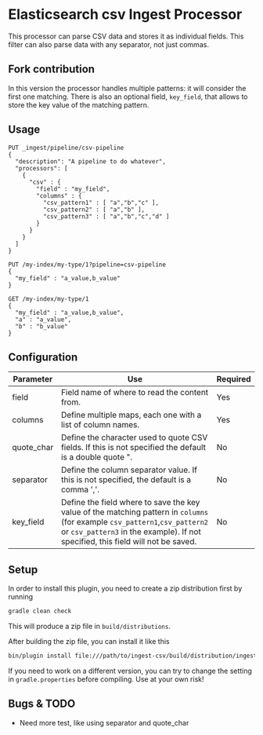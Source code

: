 # Elasticsearch csv Ingest Processor

This processor can parse CSV data and stores it as individual fields.
This filter can also parse data with any separator, not just commas.

## Fork contribution

In this version the processor handles multiple patterns: it will consider the first one matching.
There is also an optional field, `key_field`, that allows to store the key value of the matching pattern.

## Usage

```
PUT _ingest/pipeline/csv-pipeline
{
  "description": "A pipeline to do whatever",
  "processors": [
    {
      "csv" : {
        "field" : "my_field",
        "columns" : {
          "csv_pattern1" : [ "a","b","c" ],
          "csv_pattern2" : [ "a","b" ],
          "csv_pattern3" : [ "a","b","c","d" ]
        }
      }
    }
  ]
}

PUT /my-index/my-type/1?pipeline=csv-pipeline
{
  "my_field" : "a_value,b_value"
}

GET /my-index/my-type/1
{
  "my_field" : "a_value,b_value",
  "a" : "a_value",
  "b" : "b_value"
}
```

## Configuration

| Parameter | Use | Required |
| --- | --- | --- |
| field   | Field name of where to read the content from. | Yes |
| columns  | Define multiple maps, each one with a list of column names. | Yes |
| quote_char | Define the character used to quote CSV fields. If this is not specified the default is a double quote ". | No |
| separator | Define the column separator value. If this is not specified, the default is a comma ','. | No |
| key_field | Define the field where to save the key value of the matching pattern in `columns` (for example `csv_pattern1`,`csv_pattern2` or `csv_pattern3` in the example). If not specified, this field will not be saved. | No |

## Setup

In order to install this plugin, you need to create a zip distribution first by running

```bash
gradle clean check
```

This will produce a zip file in `build/distributions`.

After building the zip file, you can install it like this

```bash
bin/plugin install file:///path/to/ingest-csv/build/distribution/ingest-csv-5.3.0.zip
```

If you need to work on a different version, you can try to change the setting in `gradle.properties` before compiling. Use at your own risk!

## Bugs & TODO

* Need more test, like using separator and quote_char 

